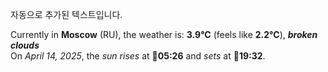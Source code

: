 
자동으로 추가된 텍스트입니다.

<!--START_SECTION:weather:moscow-->
Currently in **Moscow** (RU), the weather is: **3.9°C** (feels like **2.2°C**), ***broken clouds***<br/>
On *April 14, 2025*, the *sun rises* at 🌅**05:26** and *sets* at 🌇**19:32**.
<!--END_SECTION:weather-->
